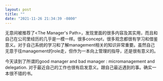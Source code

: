 ```yaml
---
layout: post
title: ""
date: "2021-11-26 21:34:39 -0800"
---
```


无意间被推荐了<The Manager's Path>，发现里面的很多内容及其实用，而且和自己在公司里经历的几乎是一模一样。很多concept，很多观念都很有学习和借鉴意义。对于自己系统的学习和了解management相关的知识非常重要。虽然自己无意于往management的role走，但作为一本向上管理的指导，还是很有意义的。

今天读到了所谓的good manager and bad manager : micromanagement and delegation. 对于最近自己的工作也很有启发意义。跟自己最近遇到的事。确实一本很不错的书。
